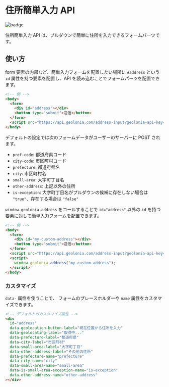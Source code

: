 # 住所簡単入力 API

![badge](https://github.com/geolonia/prototype-address-input-support/workflows/test/badge.svg)

住所簡単入力 API は、プルダウンで簡単に住所を入力できるフォームパーツです。

## 使い方

form 要素の内部など、簡単入力フォームを配置したい場所に `#address` という `id` 属性を持つ要素を配置し、API を読み込むことでフォームパーツを配置できます。

```html
<!-- 例 -->
<body>
  <form>
    <div id="address"></div>
    <button type="submit">送信</button>
  </form>
  <script src="https://api.geolonia.com/address-input?geolonia-api-key=YOUR-API-KEY"></script>
</body>
```

デフォルトの設定では次のフォームデータがユーザーのサーバーに POST されます。

- `pref-code`: 都道府県コード
- `city-code`: 市区町村コード
- `prefecture`: 都道府県名
- `city`: 市区町村名
- `small-area`: 大字町丁目名
- `other-address`: 上記以外の住所
- `is-exception`: 大字町丁目名がプルダウンの候補に存在しない場合は `"true"`、存在する場合は `"false"`

`window.geolonia.address` をコールすることで `id="address"` 以外の `id` を持つ要素に対して簡単入力フォームを配置できます。

```html
<!-- 例 -->
<body>
  <form>
    <div id="my-custom-address"></div>
    <button type="submit">送信</button>
  </form>
  <script src="https://api.geolonia.com/address-input?geolonia-api-key=YOUR-API-KEY"></script>
  <script>
    window.geolonia.address("my-custom-address");
  </script>
</body>
```

### カスタマイズ

`data-` 属性を使うことで、 フォームのプレースホルダーや `name` 属性をカスタマイズできます。

```html
<!-- デフォルトのカスタマイズ属性 -->
<div
  id="address"
  data-geolocation-button-label="現在位置から住所を入力"
  data-geolocating-label="取得中..."
  data-prefecture-label="都道府県"
  data-city-label="市区町村"
  data-small-area-label="大字町丁目"
  data-other-address-label="その他の住所"
  data-prefecture-name="prefecture"
  data-city-name="city"
  data-small-area-name="small-area"
  data-is-small-area-exception-name="is-exception"
  data-other-address-name="other-address"
></div>
```
